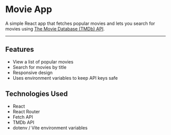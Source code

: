 # Movie App

A simple React app that fetches popular movies and lets you search for movies using [The Movie Database (TMDb) API](https://www.themoviedb.org/).

---

## Features

- View a list of popular movies
- Search for movies by title
- Responsive design
- Uses environment variables to keep API keys safe

## Technologies Used

- React
- React Router
- Fetch API
- TMDb API
- dotenv / Vite environment variables



